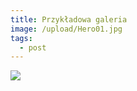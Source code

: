 ```yaml
---
title: Przykładowa galeria
image: /upload/Hero01.jpg
tags:
  - post
---
```

![](/upload/Hero01.jpg)
